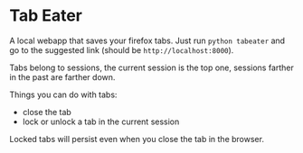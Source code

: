 # Tab Eater

A local webapp that saves your firefox tabs. Just run `python tabeater` and go to the suggested link (should be `http://localhost:8000`).

Tabs belong to sessions, the current session is the top one, sessions farther in the past are farther down.

Things you can do with tabs:
* close the tab
* lock or unlock a tab in the current session

Locked tabs will persist even when you close the tab in the browser.


